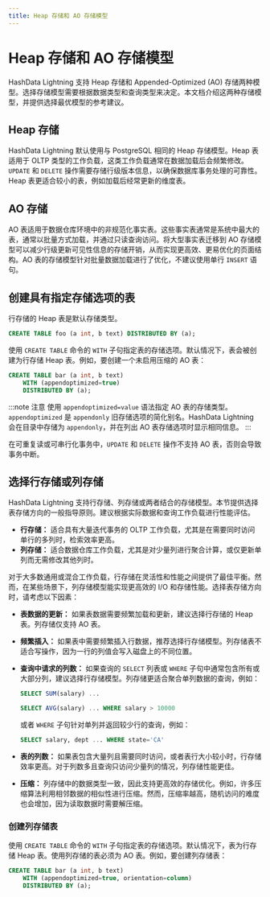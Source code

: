 ```yaml
---
title: Heap 存储和 AO 存储模型
---
```


# Heap 存储和 AO 存储模型

HashData Lightning 支持 Heap 存储和 Appended-Optimized (AO) 存储两种模型。选择存储模型需要根据数据类型和查询类型来决定。本文档介绍这两种存储模型，并提供选择最优模型的参考建议。

## Heap 存储

HashData Lightning 默认使用与 PostgreSQL 相同的 Heap 存储模型。Heap 表适用于 OLTP 类型的工作负载，这类工作负载通常在数据加载后会频繁修改。`UPDATE` 和 `DELETE` 操作需要存储行级版本信息，以确保数据库事务处理的可靠性。Heap 表更适合较小的表，例如加载后经常更新的维度表。

## AO 存储

AO 表适用于数据仓库环境中的非规范化事实表。这些事实表通常是系统中最大的表，通常以批量方式加载，并通过只读查询访问。将大型事实表迁移到 AO 存储模型可以减少行级更新可见性信息的存储开销，从而实现更高效、更易优化的页面结构。AO 表的存储模型针对批量数据加载进行了优化，不建议使用单行 `INSERT` 语句。

## 创建具有指定存储选项的表

行存储的 Heap 表是默认存储类型。

```sql
CREATE TABLE foo (a int, b text) DISTRIBUTED BY (a);
```

使用 `CREATE TABLE` 命令的 `WITH` 子句指定表的存储选项。默认情况下，表会被创建为行存储 Heap 表。例如，要创建一个未启用压缩的 AO 表：

```sql
CREATE TABLE bar (a int, b text) 
    WITH (appendoptimized=true)
    DISTRIBUTED BY (a);
```

:::note 注意
使用 `appendoptimized=value` 语法指定 AO 表的存储类型。`appendoptimized` 是 `appendonly` 旧存储选项的简化别名。HashData Lightning 会在目录中存储为 `appendonly`，并在列出 AO 表存储选项时显示相同信息。
:::

在可重复读或可串行化事务中，`UPDATE` 和 `DELETE` 操作不支持 AO 表，否则会导致事务中断。

## 选择行存储或列存储

HashData Lightning 支持行存储、列存储或两者结合的存储模型。本节提供选择表存储方向的一般指导原则。建议根据实际数据和查询工作负载进行性能评估。

- **行存储：** 适合具有大量迭代事务的 OLTP 工作负载，尤其是在需要同时访问单行的多列时，检索效率更高。
- **列存储：** 适合数据仓库工作负载，尤其是对少量列进行聚合计算，或仅更新单列而无需修改其他列时。

对于大多数通用或混合工作负载，行存储在灵活性和性能之间提供了最佳平衡。然而，在某些场景下，列存储模型能实现更高效的 I/O 和存储性能。选择表存储方向时，请考虑以下因素：

- **表数据的更新：** 如果表数据需要频繁加载和更新，建议选择行存储的 Heap 表。列存储仅支持 AO 表。

- **频繁插入：** 如果表中需要频繁插入行数据，推荐选择行存储模型。列存储表不适合写操作，因为一行的列值会写入磁盘上的不同位置。

- **查询中请求的列数：** 如果查询的 `SELECT` 列表或 `WHERE` 子句中通常包含所有或大部分列，建议选择行存储模型。列存储更适合聚合单列数据的查询，例如：

    ```sql
    SELECT SUM(salary) ...
    ```

    ```sql
    SELECT AVG(salary) ... WHERE salary > 10000
    ```

    或者 `WHERE` 子句针对单列并返回较少行的查询，例如：

    ```sql
    SELECT salary, dept ... WHERE state='CA'
    ```

- **表的列数：** 如果表包含大量列且需要同时访问，或者表行大小较小时，行存储效率更高。对于列数多且查询只访问少量列的情况，列存储性能更佳。

- **压缩：** 列存储中的数据类型一致，因此支持更高效的存储优化。例如，许多压缩算法利用相邻数据的相似性进行压缩。然而，压缩率越高，随机访问的难度也会增加，因为读取数据时需要解压缩。

### 创建列存储表

使用 `CREATE TABLE` 命令的 `WITH` 子句指定表的存储选项。默认情况下，表为行存储 Heap 表。使用列存储的表必须为 AO 表。例如，要创建列存储表：

```sql
CREATE TABLE bar (a int, b text) 
    WITH (appendoptimized=true, orientation=column) 
    DISTRIBUTED BY (a);
```
